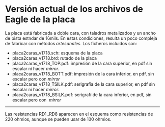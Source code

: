 Versión actual de los archivos de Eagle de la placa
==================================================
La placa está fabricada a doble cara, con taladros metalizados y un ancho de pista estndar de 16mils. En estas condiciones, resulta 
un poco compleja de fabricar con métodos *artesanales*. Los ficheros incluidos son:
- placa2caras_v1718.sch: esquema de la placa
- placa2caras_v1718.brd: rutado de la placa
- placa2caras_v1718_TOP.pdf: impresión de la cara superior, en pdf sin escalar ni hacer *mirror*.
- placa2caras_v1718_BOTT.pdf: impresión de la cara inferior, en pdf, sin escalar pero con  *mirror*
- placa2caras_v1718_TSILK.pdf: serigrafía de la cara superior, en pdf sin escalar ni hacer *mirror*.
- placa2caras_v1718_BSILK.pdf: serigrafí de la cara inferior, en pdf, sin escalar pero con  *mirror*
- - -
Las resistencias RD1..RD8 aparecen en el esquema como resistencias de 220 ohmios, aunque se pueden usar de 100 ohmios. 
